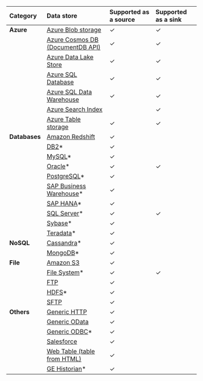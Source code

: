| Category | Data store | Supported as a source | Supported as a sink |
|:--- |:--- |:--- |:--- |
| **Azure** |[Azure Blob storage](../articles/data-factory/connector-azure-blob-storage.md) |✓ |✓ |
| &nbsp; |[Azure Cosmos DB (DocumentDB API)](../articles/data-factory/connector-azure-cosmos-db.md) |✓ |✓ |
| &nbsp; |[Azure Data Lake Store](../articles/data-factory/connector-azure-data-lake-store.md) |✓ |✓ |
| &nbsp; |[Azure SQL Database](../articles/data-factory/connector-azure-sql-database.md) |✓ |✓ |
| &nbsp; |[Azure SQL Data Warehouse](../articles/data-factory/connector-azure-sql-data-warehouse.md) |✓ |✓ |
| &nbsp; |[Azure Search Index](../articles/data-factory/connector-azure-search.md) | |✓ |
| &nbsp; |[Azure Table storage](../articles/data-factory/connector-azure-table-storage.md) |✓ |✓ |
| **Databases** |[Amazon Redshift](../articles/data-factory/connector-amazon-redshift.md) |✓ | |
| &nbsp; |[DB2](../articles/data-factory/connector-db2.md)* |✓ | |
| &nbsp; |[MySQL](../articles/data-factory/connector-mysql.md)* |✓ | |
| &nbsp; |[Oracle](../articles/data-factory/connector-oracle.md)* |✓ |✓ |
| &nbsp; |[PostgreSQL](../articles/data-factory/connector-postgresql.md)* |✓ | |
| &nbsp; |[SAP Business Warehouse](../articles/data-factory/connector-sap-business-warehouse.md)* |✓ | |
| &nbsp; |[SAP HANA](../articles/data-factory/connector-sap-hana.md)* |✓ | |
| &nbsp; |[SQL Server](../articles/data-factory/connector-sql-server.md)* |✓ |✓ |
| &nbsp; |[Sybase](../articles/data-factory/connector-sybase.md)* |✓ | |
| &nbsp; |[Teradata](../articles/data-factory/connector-teradata.md)* |✓ | |
| **NoSQL** |[Cassandra](../articles/data-factory/connector-cassandra.md)* |✓ | |
| &nbsp; |[MongoDB](../articles/data-factory/connector-mongodb.md)* |✓ | |
| **File** |[Amazon S3](../articles/data-factory/connector-amazon-simple-storage-service.md) |✓ | |
| &nbsp; |[File System](../articles/data-factory/connector-file-system.md)* |✓ |✓ |
| &nbsp; |[FTP](../articles/data-factory/connector-ftp.md) |✓ | |
| &nbsp; |[HDFS](../articles/data-factory/connector-hadoop-distributed-file-system.md)* |✓ | |
| &nbsp; |[SFTP](../articles/data-factory/connector-sftp.md) |✓ | |
| **Others** |[Generic HTTP](../articles/data-factory/connector-http.md) |✓ | |
| &nbsp; |[Generic OData](../articles/data-factory/connector-odata.md) |✓ | |
| &nbsp; |[Generic ODBC](../articles/data-factory/connector-odbc.md)* |✓ | |
| &nbsp; |[Salesforce](../articles/data-factory/connector-salesforce.md) |✓ | |
| &nbsp; |[Web Table (table from HTML)](../articles/data-factory/connector-web-table.md) |✓ | |
| &nbsp; |[GE Historian](../articles/data-factory/connector-odbc.md)* |✓ | | |


